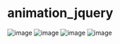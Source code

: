 # animation_jquery
![image](https://user-images.githubusercontent.com/114800813/219427728-c20cac9e-84a8-4e39-a8df-9f3c136ab8a9.png)
![image](https://user-images.githubusercontent.com/114800813/219427766-b72a5965-fe2b-48ac-b3cf-cdebe796edc2.png)
![image](https://user-images.githubusercontent.com/114800813/219427777-fc39fa4c-c528-4ae3-b281-a6e06fe745c1.png)
![image](https://user-images.githubusercontent.com/114800813/219427754-2bfc8f1d-28f8-4f86-b16d-d005092c96da.png)
